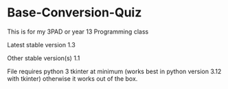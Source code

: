 # Base-Conversion-Quiz
This is for my 3PAD or year 13 Programming class

Latest stable version 1.3

Other stable version(s) 1.1


File requires python 3 tkinter at minimum (works best in python version 3.12 with tkinter) otherwise it works out of the box.
